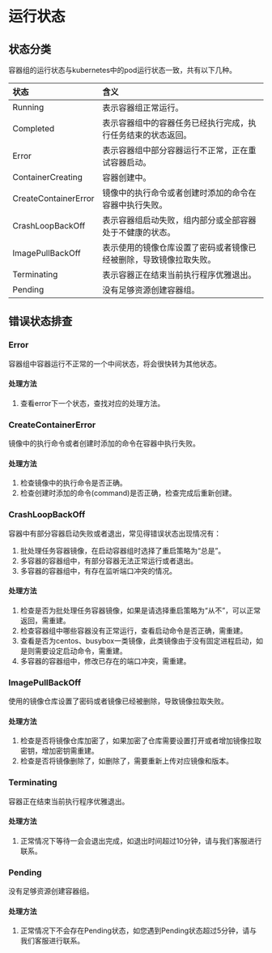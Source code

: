 # 运行状态

## 状态分类

容器组的运行状态与kubernetes中的pod运行状态一致，共有以下几种。

|状态|含义|
|:--|:--|
|Running|表示容器组正常运行。|
|Completed|表示容器组中的容器任务已经执行完成，执行任务结束的状态返回。|
|Error|表示容器组中部分容器运行不正常，正在重试容器启动。|
|ContainerCreating|容器创建中。|
|CreateContainerError|镜像中的执行命令或者创建时添加的命令在容器中执行失败。|
|CrashLoopBackOff|表示容器组启动失败，组内部分或全部容器处于不健康的状态。|
|ImagePullBackOff|表示使用的镜像仓库设置了密码或者镜像已经被删除，导致镜像拉取失败。|
|Terminating|表示容器正在结束当前执行程序优雅退出。|
|Pending|没有足够资源创建容器组。|

## 错误状态排查

### Error

容器组中容器运行不正常的一个中间状态，将会很快转为其他状态。

#### 处理方法

1. 查看error下一个状态，查找对应的处理方法。

### CreateContainerError

镜像中的执行命令或者创建时添加的命令在容器中执行失败。

#### 处理方法

1. 检查镜像中的执行命令是否正确。
2. 检查创建时添加的命令(command)是否正确，检查完成后重新创建。

### CrashLoopBackOff

容器中有部分容器启动失败或者退出，常见得错误状态出现情况有：

1. 批处理任务容器镜像，在启动容器组时选择了重启策略为“总是”。
2. 多容器的容器组中，有部分容器无法正常运行或者退出。
3. 多容器的容器组中，有存在监听端口冲突的情况。

#### 处理方法

1. 检查是否为批处理任务容器镜像，如果是请选择重启策略为“从不”，可以正常返回，需重建。
2. 检查容器组中哪些容器没有正常运行，查看启动命令是否正确，需重建。
3. 查看是否为centos、busybox一类镜像，此类镜像由于没有固定进程启动，如是则需要设定启动命令，需重建。
4. 多容器的容器组中，修改已存在的端口冲突，需重建。

### ImagePullBackOff

使用的镜像仓库设置了密码或者镜像已经被删除，导致镜像拉取失败。

#### 处理方法

1. 检查是否将镜像仓库加密了，如果加密了仓库需要设置打开或者增加镜像拉取密钥，增加密钥需重建。
2. 检查是否将镜像删除了，如删除了，需要重新上传对应镜像和版本。

### Terminating

容器正在结束当前执行程序优雅退出。

#### 处理方法

1. 正常情况下等待一会会退出完成，如退出时间超过10分钟，请与我们客服进行联系。

### Pending

没有足够资源创建容器组。

#### 处理方法

1. 正常情况下不会存在Pending状态，如您遇到Pending状态超过5分钟，请与我们客服进行联系。